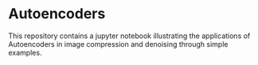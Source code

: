 # Autoencoders

This repository contains a jupyter notebook illustrating the applications of Autoencoders in image compression and denoising through simple examples.
